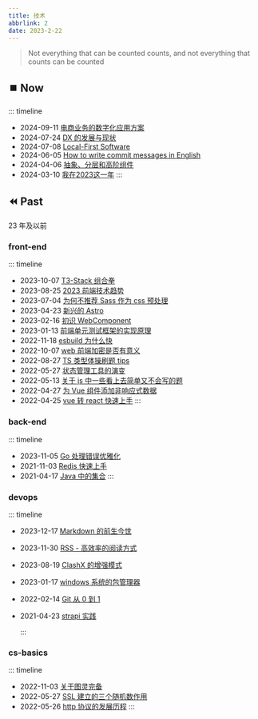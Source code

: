 ```yaml
---
title: 技术
abbrlink: 2
date: 2023-2-22
---
```


> Not everything that can be counted counts, and not everything that counts can be counted

## ⏹️ Now

::: timeline

- 2024-09-11 [电商业务的数字化应用方案](/post/20240911)
- 2024-07-24 [DX 的发展与现状](/post/20270724)
- 2024-07-08 [Local-First Software](/post/20270708)
- 2024-06-05 [How to write commit messages in English](/post/20240605)
- 2024-04-06 [抽象、分层和高阶组件](/post/57474)
- 2024-03-10 [我在2023这一年](/post/2024031002)
  :::

## ⏪️ Past

23 年及以前

### front-end

::: timeline

- 2023-10-07 [T3-Stack 组合拳](/post/37761)
- 2023-08-25 [2023 前端技术趋势](/post/13246)
- 2023-07-04 [为何不推荐 Sass 作为 css 预处理](/post/50630)
- 2023-04-23 [新兴的 Astro](/post/33106)
- 2023-02-16 [初识 WebComponent](/post/43136)
- 2023-01-13 [前端单元测试框架的实现原理](/post/34542)
- 2022-11-18 [esbuild 为什么快](/post/33235)
- 2022-10-07 [web 前端加密是否有意义](/post/43174)
- 2022-08-27 [TS 类型体操刷题 tips](/post/65455)
- 2022-05-27 [状态管理工具的演变](/post/717)
- 2022-05-13 [关于 js 中一些看上去简单又不会写的题](/post/30326)
- 2022-04-27 [为 Vue 组件添加非响应式数据](/post/45352)
- 2022-04-25 [vue 转 react 快速上手](/post/7380)
  :::

### back-end

::: timeline

- 2023-11-05 [Go 处理错误优雅化](/post/38096)
- 2021-11-03 [Redis 快速上手](/post/43269)
- 2021-04-17 [Java 中的集合](/post/4351)
  :::

### devops

::: timeline

- 2023-12-17 [Markdown 的前生今世](/post/32679)
- 2023-11-30 [RSS - 高效率的阅读方式](/post/37499)
- 2023-08-19 [ClashX 的增强模式](/post/17799)
- 2023-01-17 [windows 系统的包管理器](/post/47785)
- 2022-02-14 [Git 从 0 到 1](/post/2509)
- 2021-04-23 [strapi 实践](/post/20210423)

  :::

### cs-basics

::: timeline

- 2022-11-03 [关于图灵完备](/post/13530)
- 2022-05-27 [SSL 建立的三个随机数作用](/post/25789)
- 2022-05-26 [http 协议的发展历程](/post/55922)
  :::
